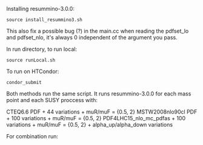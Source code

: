 
Installing resummino-3.0.0:

	source install_resummino3.sh

This also fix a possible bug (?) in the main.cc when reading the pdfset_lo and pdfset_nlo, it's always 0 independent of the argument you pass.

In run directory, to run local:

	source runLocal.sh

To run on HTCondor:

	condor_submit

Both methods run the same script. It runs resummino-3.0.0 for each mass point and each SUSY proccess with:

CTEQ6.6 PDF + 44 variations + muR/muF = {0.5, 2}
MSTW2008nlo90cl PDF + 100 variations + muR/muF = {0.5, 2}
PDF4LHC15_nlo_mc_pdfas + 100 variations + muR/muF = {0.5, 2} + alpha_up/alpha_down variations

For combination run:


